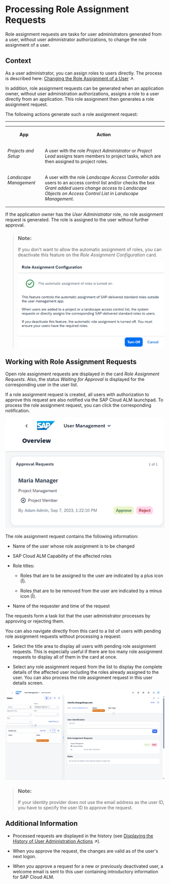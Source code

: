 <!-- loio3a0cad574216483bb9d80e3a9cf72867 -->

<link rel="stylesheet" type="text/css" href="css/sap-icons.css"/>

# Processing Role Assignment Requests

Role assignment requests are tasks for user administrators generated from a user, without user administrator authorizations, to change the role assignment of a user.



<a name="loio3a0cad574216483bb9d80e3a9cf72867__section_djb_bpf_qfc"/>

## Context

As a user administrator, you can assign roles to users directly. The process is described here: [Changing the Role Assignment of a User](https://help.sap.com/viewer/877c96cf971648b09ee0d0a64f7f4fef/latest/en-US/63c3a1399cff436db56bbd4b709b0610.html "As a user manager, you can assign roles of different SAP Cloud ALM capabilities to specific users.") :arrow_upper_right:.

In addition, role assignment requests can be generated when an application owner, without user administration authorizations, assigns a role to a user directly from an application. This role assignment then generates a role assignment request.

The following actions generate such a role assignment request:

****


<table>
<tr>
<th valign="top">

App

</th>
<th valign="top">

Action

</th>
</tr>
<tr>
<td valign="top">

*Projects and Setup*

</td>
<td valign="top">

A user with the role *Project Administrator* or *Project Lead* assigns team members to project tasks, which are then assigned to project roles.

</td>
</tr>
<tr>
<td valign="top">

*Landscape Management*

</td>
<td valign="top">

A user with the role *Landscape Access Controller* adds users to an access control list and/or checks the box *Grant added users change access to Landscape Objects on Access Control List in Landscape Management*.

</td>
</tr>
</table>

If the application owner has the *User Administrator* role, no role assignment request is generated. The role is assigned to the user without further approval.

> ### Note:  
> If you don't want to allow the automatic assignment of roles, you can deactivate this feature on the *Role Assignment Configuration* card.
> 
> ![](images/AutoRoleAssignment_2906c11.png)



<a name="loio3a0cad574216483bb9d80e3a9cf72867__section_yl1_4pf_qfc"/>

## Working with Role Assignment Requests

Open role assignment requests are displayed in the card *Role Assignment Requests*. Also, the status *Waiting for Approval* is displayed for the corresponding user in the user list.

If a role assignment request is created, all users with authorization to approve this request are also notified via the SAP Cloud ALM launchpad. To process the role assignment request, you can click the corresponding notification.

![](images/Screenshot_Approval_Request_1_d14c892.png)

The role assignment request contains the following information:

-   Name of the user whose role assignment is to be changed

-   SAP Cloud ALM Capability of the affected roles

-   Role titles:

    -   Roles that are to be assigned to the user are indicated by a plus icon \(<span class="SAP-icons-V5"></span>\).

    -   Roles that are to be removed from the user are indicated by a minus icon \(<span class="SAP-icons-V5"></span>\).


-   Name of the requester and time of the request


The requests form a task list that the user administrator processes by approving or rejecting them.

You can also navigate directly from this card to a list of users with pending role assignment requests without processing a request:

-   Select the title area to display all users with pending role assignment requests. This is especially useful if there are too many role assignment requests to display all of them in the card at once.

-   Select any role assignment request from the list to display the complete details of the affected user including the roles already assigned to the user. You can also process the role assignment request in this user details screen.


![](images/Role_Assignment_Requests_2d74aa9.png)

> ### Note:  
> If your identity provider does not use the email address as the user ID, you have to specify the user ID to approve the request.



<a name="loio3a0cad574216483bb9d80e3a9cf72867__section_rvd_1qf_qfc"/>

## Additional Information

-   Processed requests are displayed in the history \(see [Displaying the History of User Administration Actions](https://help.sap.com/viewer/877c96cf971648b09ee0d0a64f7f4fef/latest/en-US/e495d970a3b244aa82a83e0553f03b3d.html "You can display a history of user administration actions, globally or user-specific, in chronological order.") :arrow_upper_right:\).

-   When you approve the request, the changes are valid as of the user's next logon.

-   When you approve a request for a new or previously deactivated user, a welcome email is sent to this user containing introductory information for SAP Cloud ALM.


